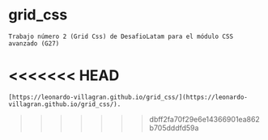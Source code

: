 # grid_css
    Trabajo número 2 (Grid Css) de DesafioLatam para el módulo CSS avanzado (G27)
<<<<<<< HEAD
=======
    [https://leonardo-villagran.github.io/grid_css/](https://leonardo-villagran.github.io/grid_css/).
>>>>>>> dbff2fa70f29e6e14366901ea862b705dddfd59a
